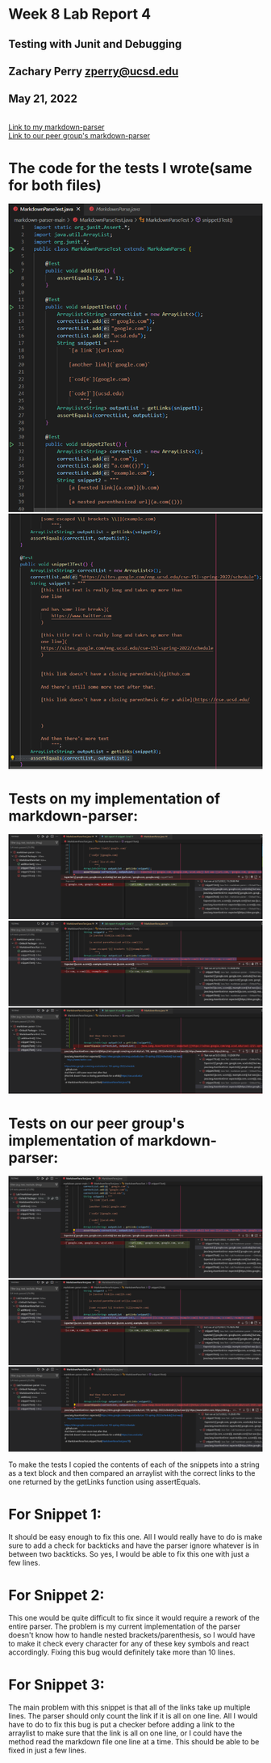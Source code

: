 # Week 8 Lab Report 4
## Testing with Junit and Debugging
## Zachary Perry zperry@ucsd.edu
## May 21, 2022
\
[Link to my markdown-parser](https://github.com/ZachPerry197/markdown-parser)\
[Link to our peer group's markdown-parser](https://github.com/NuojinliXu/markdown-parser)

# The code for the tests I wrote(same for both files)
![Image](markdowntests1.png)
![Image](markdowntests2.png)

# Tests on my implementation of markdown-parser:

![Image](mytestsnippet1.png)
![Image](mytestsnippet2.png)
![Image](mytestsnippet3.png)

# Tests on our peer group's implementation of markdown-parser:

![Image](peerstestsnippet1.png)
![Image](peerstestsnippet2.png)
![Image](peerstestsnippet3.png)

To make the tests I copied the contents of each of the snippets into a string as a text block and then compared an arraylist with the correct links to the one returned by the getLinks function using assertEquals.
# For Snippet 1:
It should be easy enough to fix this one. All I would really have to do is make sure to add a check for backticks and have the parser ignore whatever is in between two backticks. So yes, I would be able to fix this one with just a few lines.
# For Snippet 2:
This one would be quite difficult to fix since it would require a rework of the entire parser. The problem is my current implementation of the parser doesn't know how to handle nested brackets/parenthesis, so I would have to make it check every character for any of these key symbols and react accordingly. Fixing this bug would definitely take more than 10 lines.
# For Snippet 3:
The main problem with this snippet is that all of the links take up multiple lines. The parser should only count the link if it is all on one line. All I would have to do to fix this bug is put a checker before adding a link to the arraylist to make sure that the link is all on one line, or I could have the method read the markdown file one line at a time. This should be able to be fixed in just a few lines.